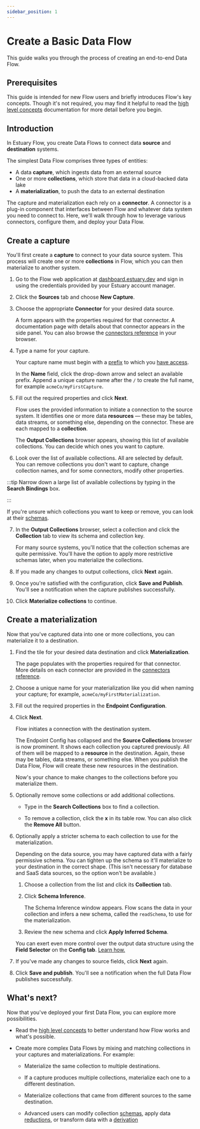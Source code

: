 ```yaml
---
sidebar_position: 1
---
```

# Create a Basic Data Flow

This guide walks you through the process of creating an end-to-end Data Flow.

## Prerequisites

This guide is intended for new Flow users and briefly introduces Flow's key concepts.
Though it's not required, you may find it helpful to read
the [high level concepts](../concepts/README.md#essential-concepts) documentation for more detail before you begin.

## Introduction

In Estuary Flow, you create Data Flows to connect data **source** and **destination** systems.

The simplest Data Flow comprises three types of entities:

* A data **capture**, which ingests data from an external source
* One or more **collections**, which store that data in a cloud-backed data lake
* A **materialization**, to push the data to an external destination

The capture and materialization each rely on a **connector**.
A connector is a plug-in component that interfaces between Flow and whatever data system you need to connect to.
Here, we'll walk through how to leverage various connectors, configure them, and deploy your Data Flow.

## Create a capture

You'll first create a **capture** to connect to your data source system.
This process will create one or more **collections** in Flow, which you can then materialize to another system.

1. Go to the Flow web application at [dashboard.estuary.dev](https://dashboard.estuary.dev/) and sign in using the
credentials provided by your Estuary account manager.

2. Click the **Sources** tab and choose **New Capture**.

3. Choose the appropriate **Connector** for your desired data source.

   A form appears with the properties required for that connector.
   A documentation page with details about that connector appears in the side panel.
   You can also browse the [connectors reference](../reference/Connectors/capture-connectors/README.md) in your browser.

4. Type a name for your capture.

   Your capture name must begin with a [prefix](../concepts/catalogs.md#namespace) to which you [have access](/reference/authentication).

    In the **Name** field, click the drop-down arrow and select an available prefix.
    Append a unique capture name after the `/` to create the full name, for example `acmeCo/myFirstCapture`.

5. Fill out the required properties and click **Next**.

   Flow uses the provided information to initiate a connection to the source system.
   It identifies one or more data **resources** — these may be tables, data streams, or something else, depending on the connector. These are each mapped to a **collection**.

   The **Output Collections** browser appears, showing this list of available collections.
   You can decide which ones you want to capture.

6. Look over the list of available collections. All are selected by default.
You can remove collections you don't want to capture, change collection names, and for some connectors, modify other properties.

:::tip
Narrow down a large list of available collections by typing in the **Search Bindings** box.

:::

   If you're unsure which collections you want to keep or remove, you can look at their [schemas](../concepts/README.md#schemas).

7. In the **Output Collections** browser, select a collection and click the **Collection** tab to view its schema and collection key.

    For many source systems, you'll notice that the collection schemas are quite permissive.
    You'll have the option to apply more restrictive schemas later, when you materialize the collections.

8. If you made any changes to output collections, click **Next** again.

8. Once you're satisfied with the configuration, click **Save and Publish**. You'll see a notification when the capture publishes successfully.

9. Click **Materialize collections** to continue.

## Create a materialization

Now that you've captured data into one or more collections, you can materialize it to a destination.

1. Find the tile for your desired data destination and click **Materialization**.

   The page populates with the properties required for that connector.
   More details on each connector are provided in the [connectors reference](../reference/Connectors/materialization-connectors/README.md).

2. Choose a unique name for your materialization like you did when naming your capture; for example, `acmeCo/myFirstMaterialization`.

3. Fill out the required properties in the **Endpoint Configuration**.

4. Click **Next**.

   Flow initiates a connection with the destination system.

   The Endpoint Config has collapsed and the **Source Collections** browser is now prominent.
   It shows each collection you captured previously.
   All of them will be mapped to a **resource** in the destination.
   Again, these may be tables, data streams, or something else.
   When you publish the Data Flow, Flow will create these new resources in the destination.

   Now's your chance to make changes to the collections before you materialize them.

5. Optionally remove some collections or add additional collections.

   * Type in the **Search Collections** box to find a collection.

   * To remove a collection, click the **x** in its table row. You can also click the **Remove All** button.

6. Optionally apply a stricter schema to each collection to use for the materialization.

   Depending on the data source, you may have captured data with a fairly permissive schema.
   You can tighten up the schema so it'll materialize to your destination in the correct shape.
   (This isn't necessary for database and SaaS data sources, so the option won't be available.)

   1. Choose a collection from the list and click its **Collection** tab.

   2. Click **Schema Inference**.

      The Schema Inference window appears. Flow scans the data in your collection and infers a new schema, called the `readSchema`, to use for the materialization.

   3. Review the new schema and click **Apply Inferred Schema**.

   You can exert even more control over the output data structure using the **Field Selector** on the **Config tab**.
   [Learn how.](/guides/customize-materialization-fields)

7. If you've made any changes to source fields, click **Next** again.

7. Click **Save and publish**. You'll see a notification when the full Data Flow publishes successfully.

## What's next?

Now that you've deployed your first Data Flow, you can explore more possibilities.

* Read the [high level concepts](../concepts/README.md) to better understand how Flow works and what's possible.

* Create more complex Data Flows by mixing and matching collections in your captures and materializations. For example:

   * Materialize the same collection to multiple destinations.

   * If a capture produces multiple collections, materialize each one to a different destination.

   * Materialize collections that came from different sources to the same destination.

   * Advanced users can modify collection [schemas](../concepts/schemas.md), apply data [reductions](../concepts/schemas.md#reductions),
   or transform data with a [derivation](../concepts/derivations.md)
